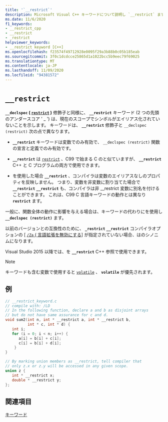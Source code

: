 ```yaml
---
title: '`__restrict`'
description: Microsoft Visual C++ キーワードについて説明し `__restrict` ます。
ms.date: 11/6/2020
f1_keywords:
- __restrict_cpp
- __restrict
- _restrict
helpviewer_keywords:
- __restrict keyword [C++]
ms.openlocfilehash: f23574f49712928e0095f29a3b88b0c05b185eab
ms.sourcegitcommit: 3f0c1dcdcce25865d1a1022bcc5b9eec79f69025
ms.translationtype: MT
ms.contentlocale: ja-JP
ms.lasthandoff: 11/09/2020
ms.locfileid: "94381572"
---
```

# `__restrict`

**`__declspec` ( [`restrict`](../cpp/restrict.md) )** 修飾子と同様に、 **`__restrict`** キーワード (2 つの先頭のアンダースコア ' _ ') は、現在のスコープでシンボルがエイリアス化されていないことを示します。 キーワードは、 **`__restrict`** 修飾子と `__declspec (restrict)` 次の点で異なります。

- **`__restrict`** キーワードは変数でのみ有効で、 `__declspec (restrict)` 関数の宣言と定義でのみ有効です。

- **`__restrict`** は [`restrict`](../c-language/type-qualifiers.md#restrict) 、C99 で始まる C のと似ていますが、 **`__restrict`** C++ と C プログラムの両方で使用できます。

- を使用した場合 **`__restrict`** 、コンパイラは変数のエイリアスなしのプロパティを反映しません。 つまり、変数を非変数に割り当てた場合で **`__restrict`** **`__restrict`** も、コンパイラは非 __restrict 変数に別名を付けることができます。 これは、C99 C 言語キーワードの動作とは異なり **`restrict`** ます。

一般に、関数全体の動作に影響を与える場合は、キーワードの代わりにを使用し **`__declspec (restrict)`** ます。

以前のバージョンとの互換性のために、 **`_restrict`** **`__restrict`** コンパイラオプションの [ [ `/Za` \( 言語拡張を無効にする](../build/reference/za-ze-disable-language-extensions.md)] が指定されていない場合、はのシノニムになります。

Visual Studio 2015 以降では、を **`__restrict`** C++ 参照で使用できます。

> [!NOTE]
> キーワードも含む変数で使用すると [`volatile`](../cpp/volatile-cpp.md) 、 **`volatile`** が優先されます。

## <a name="example"></a>例

```cpp
// __restrict_keyword.c
// compile with: /LD
// In the following function, declare a and b as disjoint arrays
// but do not have same assurance for c and d.
void sum2(int n, int * __restrict a, int * __restrict b,
          int * c, int * d) {
   int i;
   for (i = 0; i < n; i++) {
      a[i] = b[i] + c[i];
      c[i] = b[i] + d[i];
    }
}

// By marking union members as __restrict, tell compiler that
// only z.x or z.y will be accessed in any given scope.
union z {
   int * __restrict x;
   double * __restrict y;
};
```

## <a name="see-also"></a>関連項目

[キーワード](../cpp/keywords-cpp.md)
